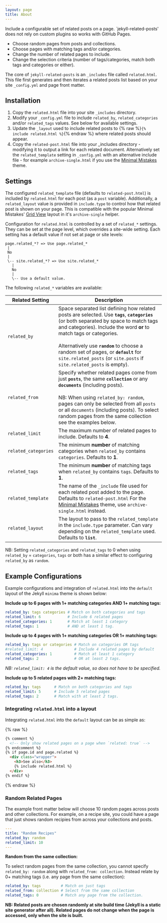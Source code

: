 ```yaml
---
layout: page
title: About
---
```

Include a configurable set of related posts on a page. `jekyll-related-posts' does not rely on custom plugins so works with GitHub Pages.

* Choose random pages from posts and collections.
* Choose pages with matching tags and/or categories.
* Change the number of related pages to include.
* Change the selection criteria (number of tags/categories, match both tags and categories or either).

The core of `jekyll-related-posts` is an `_includes` file called `related.html`. This file first generates and then iterates a related posts list based on your site `_config.yml` and page front matter.

## Installation

1. Copy the `related.html` file into your site `_includes` directory.
2. Modify your `_config.yml` file to include `related_by`, `related_categories` and/or `related_tags` values. See below for available settings.
3. Update the `_layout` used to include related posts to {% raw %}`{% include related.html %}`{% endraw %} where related posts should appear.
4. Copy the `related-post.html` file into your _includes directory - modifying it to output a link for each related document. Alternatively set the `related_template` setting in `_config.yml` with an alternative include file - for example `archive-single.html` if you use the [Minimal Mistakes](https://mmistakes.github.io/minimal-mistakes/) theme.

## Settings

The configured `related_template` file (defaults to `related-post.html`) is included by `related.html` for each post (as a `post` variable). Additionally, a `related_layout` value is provided in `include.type` to control how that related post is shown on your page. This is compatible with the popular Minimal Mistakes' [Grid View](https://mmistakes.github.io/minimal-mistakes/docs/layouts/#grid-view) layout in it's `archive-single` helper.

Configuration for `related.html` is controlled by a set of `related_*` settings. They can be set at the page level, which overrides a site-wide setting. Each setting has a default value if not set at page or site levels:

```
page.related_*? => Use page.related_*
 |
 No
 |
 \-- site.related_*? => Use site.related_*
   |
   No
   |
   \-- Use a default value.
```

The following `related_*` variables are available:

| Related Setting | Description |
|-----------------|-------------|
| `related_by`    | Space separated list defining how related posts are selected. Use **`tags`**, **`categories`** (or both separated by space to match tags and categories). Include the word **or** to match tags or categories.<br/><br/> Alternatively use **`random`** to choose a random set of pages, or **`default`** for `site.related_posts` (or `site.posts` if `site.related_posts` is empty). |
| `related_from` | Specify whether related pages come from just **`posts`**, the same **`collection`** or any **`documents`** (including posts).<br/><br/>NB: When using `related_by: random`, pages can only be selected from all `posts` or all `documents` (including posts). To select random pages from the same collection see the examples below. |
| `related_limit` | The maximum number of related pages to include. Defaults to **4**. |
| `related_categories` | The minimum **number** of matching categories when `related_by` contains `categories`. Defaults to **1**. |
| `related_tags` | The minimum **number** of matching tags when `related_by` contains `tags`. Defaults to **1**. |
| `related_template` | The name of the `_include` file used for each related post added to the page. Defaults to `related-post.html` For the [Minimal Mistakes](https://mmistakes.github.io/minimal-mistakes/) theme, use `archive-single.html` instead. |
| `related_layout` | The layout to pass to the `related_template` in the `include.type` parameter. Can vary depending on the `related_template` used. Defaults to **`list`**. |

NB: Setting `related_categories` and `related_tags` to 0 when using `related_by` = `categories`, `tags` or both has a similar effect to configuring `related_by` as `random`.

## Example Configurations

Example configurations and integration of `related.html` into the `default` layout of the Jekyll `minima` theme is shown below:

**Include up to 6 pages with 1+ matching categories AND 1+ matching tags:**

```yaml
related_by: tags categories # Match on both categories and tags
related_limit: 6            # Include 6 related pages
related_categories: 1       # Match at least 1 category
related_tags: 1             # AND at least 1 tag.
```

**Include up to 4 pages with 1+ matching categories OR 1+ matching tags:**

```yaml
related_by: tags or categories # Match on categories OR tags
#related_limit: 4              # Include 4 related pages by default
related_categories: 1          # Match at least 1 category
related_tags: 2                # OR at least 2 tags.
```
*NB: `related_limit: 4` is the default value, so does not have to be specified.*

**Include up to 5 related pages with 2+ matching tags:**

```yaml
related_by: tags      # Match on both categories and tags
related_limit: 5      # Include 5 related pages
related_tags: 2       # Match with at least 2 tags.
```

### Integrating `related.html` into a layout

Integrating `related.html` into the `default` layout can be as simple as:

{% raw %}
```html
{% comment %}
  <!-- Only show related pages on a page when `related: true` -->
{% endcomment %}
{% if page.id and page.related %}
  <div class="wrapper">
    <h3>See also</h3>
    {% include related.html %}
  </div>
{% endif %}
```
{% endraw %}

### Random Related Pages
The example front matter below will choose 10 random pages across posts and other collections. For example, on a recipe site, you could have a page that just shows random recipies from across your collections and posts.

```yaml
---
title: "Random Recipes"
related_by: random
related_limit: 10
---
```

**Random from the same collection:**

To select random pages from the same collection, you cannot specify `related_by: random` along with `related_from: collection`. Instead relate by 0+ matching tags (i.e. any page from the same collection):
```yaml
related_by: tags         # Match on just tags
related_from: collection # Select from the same collection
related_tags: 0          # Match any page from the collection.
```

**NB: Related posts are chosen randomly at site build time (Jekyll is a static site generator after all). Related pages do not change when the page is accessed, only when the site is built.**
